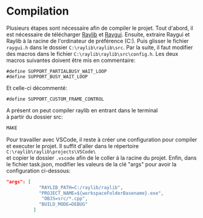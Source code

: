 # Compilation
Plusieurs étapes sont nécessaire afin de compiler le projet. 
Tout d'abord, il est nécessaire de télécharger [Raylib](https://github.com/raysan5/raylib/releases/tag/5.0) et [Raygui](https://github.com/raysan5/raygui/releases/tag/4.0). 
Ensuite, extraire Raygui et Raylib à la racine de l'ordinateur de préférence (C:\). 
Puis glisser le fichier `raygui.h` dans le dossier `C:\raylib\raylib\src`.
Par la suite, il faut modifier des macros dans le fichier `C:\raylib\raylib\src\config.h`.
Les deux macros suivantes doivent être mis en commentaire: 
```
#define SUPPORT_PARTIALBUSY_WAIT_LOOP 
#define SUPPORT_BUSY_WAIT_LOOP  
```
Et celle-ci décommenté: 
```
#define SUPPORT_CUSTOM_FRAME_CONTROL 
```
A présent on peut compiler raylib en entrant dans le terminal  
à partir du dossier src: 
```bash
MAKE
```

Pour travailler avec VSCode, il reste à créer une configuration pour compiler et executer le projet. 
Il suffit d'aller dans le répertoire     
`C:\raylib\raylib\projects\VSCode\`  
et copier le dossier `.vscode` afin de le coller à la racine du projet. 
Enfin, dans le fichier task.json, modifier les valeurs de la clé "args" pour avoir la configuration ci-dessous:
```json
"args": [
            "RAYLIB_PATH=C:/raylib/raylib",
            "PROJECT_NAME=${workspaceFolderBasename}.exe",
             "OBJS=src/*.cpp",
            "BUILD_MODE=DEBUG"
          ]
```
